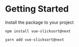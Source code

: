 # Getting Started

Install the package to your project

```
npm install vue-slicksort@next
```

```
yarn add vue-slicksort@next
```
